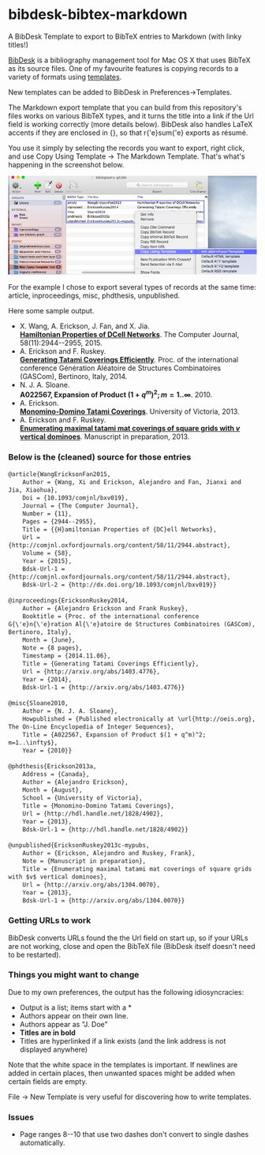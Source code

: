 # bibdesk-bibtex-markdown
A BibDesk Template to export to BibTeX entries to Markdown (with linky titles!)

[BibDesk](http://bibdesk.sourceforge.net) is a bibliography management tool for
Mac OS X that uses BibTeX as its source files. One of my favourite features is copying records to a variety of formats using [templates](https://sourceforge.net/p/bibdesk/wiki/Templates/ "BibDesk template wiki").

New templates can be added to BibDesk in Preferences->Templates.

The Markdown export template that you can build from this repository's files
works on various BibTeX types, and it turns the title into a link if the Url
field is working correctly (more details below). BibDesk also handles LaTeX
accents if they are enclosed in {}, so that r{\'e}sum{\'e} exports as résumé.

You use it simply by selecting the records you want to export, right click, and use Copy Using Template -> The Markdown Template. That's what's happening in the screenshot below.

![Copying with the Markdown Template](images/select_template.png "Copying with the Markdown Template")

For the example I chose to export several types of records at the same time:
article, inproceedings, misc, phdthesis, unpublished.

Here some sample output.

* X. Wang, A. Erickson, J. Fan, and X. Jia.  
**[Hamiltonian Properties of DCell Networks](http://comjnl.oxfordjournals.org/content/58/11/2944.abstract)**. The Computer Journal, 58(11):2944--2955, 2015.
* A. Erickson and F. Ruskey.  
**[Generating Tatami Coverings Efficiently](http://arxiv.org/abs/1403.4776)**. Proc. of the international conference Génération Aléatoire de Structures Combinatoires (GASCom), Bertinoro, Italy, 2014.
* N. J. A. Sloane.  
**A022567, Expansion of Product $(1 + q^m)^2; m=1..\infty$**. 2010.
* A. Erickson.  
**[Monomino-Domino Tatami Coverings](http://hdl.handle.net/1828/4902)**. University of Victoria, 2013.
* A. Erickson and F. Ruskey.  
**[Enumerating maximal tatami mat coverings of square grids with $v$ vertical dominoes](http://arxiv.org/abs/1304.0070)**. Manuscript in preparation, 2013.

### Below is the (cleaned) source  for those entries ###

```
@article{WangEricksonFan2015,
	Author = {Wang, Xi and Erickson, Alejandro and Fan, Jianxi and Jia, Xiaohua},
	Doi = {10.1093/comjnl/bxv019},
	Journal = {The Computer Journal},
	Number = {11},
	Pages = {2944--2955},
	Title = {{H}amiltonian Properties of {DC}ell Networks},
	Url = {http://comjnl.oxfordjournals.org/content/58/11/2944.abstract},
	Volume = {58},
	Year = {2015},
	Bdsk-Url-1 = {http://comjnl.oxfordjournals.org/content/58/11/2944.abstract},
	Bdsk-Url-2 = {http://dx.doi.org/10.1093/comjnl/bxv019}}

@inproceedings{EricksonRuskey2014,
	Author = {Alejandro Erickson and Frank Ruskey},
	Booktitle = {Proc. of the international conference G{\'e}n{\'e}ration Al{\'e}atoire de Structures Combinatoires (GASCom), Bertinoro, Italy},
	Month = {June},
	Note = {8 pages},
	Timestamp = {2014.11.06},
	Title = {Generating Tatami Coverings Efficiently},
	Url = {http://arxiv.org/abs/1403.4776},
	Year = {2014},
	Bdsk-Url-1 = {http://arxiv.org/abs/1403.4776}}

@misc{Sloane2010,
	Author = {N. J. A. Sloane},
	Howpublished = {Published electronically at \url{http://oeis.org}, The On-Line Encyclopedia of Integer Sequences},
	Title = {A022567, Expansion of Product $(1 + q^m)^2; m=1..\infty$},
	Year = {2010}}

@phdthesis{Erickson2013a,
	Address = {Canada},
	Author = {Alejandro Erickson},
	Month = {August},
	School = {University of Victoria},
	Title = {Monomino-Domino Tatami Coverings},
	Url = {http://hdl.handle.net/1828/4902},
	Year = {2013},
	Bdsk-Url-1 = {http://hdl.handle.net/1828/4902}}

@unpublished{EricksonRuskey2013c-mypubs,
	Author = {Erickson, Alejandro and Ruskey, Frank},
	Note = {Manuscript in preparation},
	Title = {Enumerating maximal tatami mat coverings of square grids with $v$ vertical dominoes},
	Url = {http://arxiv.org/abs/1304.0070},
	Year = {2013},
	Bdsk-Url-1 = {http://arxiv.org/abs/1304.0070}}
```

### Getting URLs to work ###

BibDesk converts URLs found the the Url field on start up, so if your URLs are not working, close and open the BibTeX file (BibDesk itself doesn't need to be restarted).

### Things you might want to change ###

Due to my own preferences, the output has the following idiosyncracies:

  * Output is a list; items start with a *
  * Authors appear on their own line.
  * Authors appear as "J. Doe"
  * **Titles are in bold**
  * Titles are hyperlinked if a link exists (and the link address is not
    displayed anywhere)

Note that the white space in the templates is important. If newlines are added
in certain places, then unwanted spaces might be added when certain fields are
empty.

File -> New Template is very useful for discovering how to write templates.

### Issues ###

  * Page ranges 8--10 that use two dashes don't convert to single dashes
    automatically.
